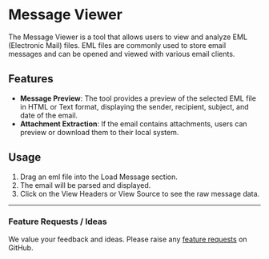 # Message Viewer

The Message Viewer is a tool that allows users to view and analyze EML (Electronic Mail) files. EML files are commonly used to store email messages and can be opened and viewed with various email clients.

## Features

* **Message Preview**: The tool provides a preview of the selected EML file in HTML or Text format, displaying the sender, recipient, subject, and date of the email.
* **Attachment Extraction**: If the email contains attachments, users can preview or download them to their local system.

## Usage

1. Drag an eml file into the Load Message section.
2. The email will be parsed and displayed.
3. Click on the View Headers or View Source to see the raw message data.

***

### Feature Requests / Ideas

We value your feedback and ideas. Please raise any [feature requests](https://github.com/KelvinTegelaar/CIPP/issues/new?assignees=\&labels=enhancement%2Cno-priority\&projects=\&template=feature.yml\&title=%5BFeature+Request%5D%3A+) on GitHub.
